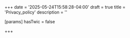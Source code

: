 +++
date = '2025-05-24T15:58:28-04:00'
draft = true
title = 'Privacy_policy'
description = ''

[params]
  hasTwic = false

+++
